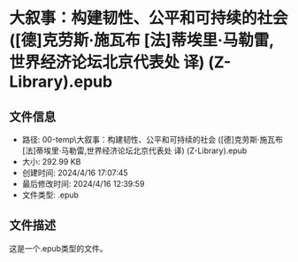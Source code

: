 ﻿# 大叙事：构建韧性、公平和可持续的社会 ([德]克劳斯·施瓦布 [法]蒂埃里·马勒雷,世界经济论坛北京代表处 译) (Z-Library).epub

## 文件信息
- 路径: 00-temp\大叙事：构建韧性、公平和可持续的社会 ([德]克劳斯·施瓦布 [法]蒂埃里·马勒雷,世界经济论坛北京代表处 译) (Z-Library).epub
- 大小: 292.99 KB
- 创建时间: 2024/4/16 17:07:45
- 最后修改时间: 2024/4/16 12:39:59
- 文件类型: .epub

## 文件描述
这是一个.epub类型的文件。

